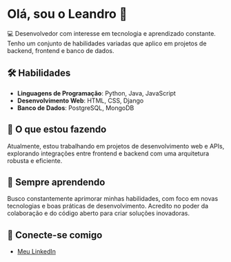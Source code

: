 # Olá, sou o Leandro 👋

💻 Desenvolvedor com interesse em tecnologia e aprendizado constante. Tenho um conjunto de habilidades variadas que aplico em projetos de backend, frontend e banco de dados.

## 🛠️ Habilidades

- **Linguagens de Programação**: Python, Java, JavaScript
- **Desenvolvimento Web**: HTML, CSS, Django
- **Banco de Dados**: PostgreSQL, MongoDB

## 🚀 O que estou fazendo

Atualmente, estou trabalhando em projetos de desenvolvimento web e APIs, explorando integrações entre frontend e backend com uma arquitetura robusta e eficiente.

## 🌱 Sempre aprendendo

Busco constantemente aprimorar minhas habilidades, com foco em novas tecnologias e boas práticas de desenvolvimento. Acredito no poder da colaboração e do código aberto para criar soluções inovadoras.

## 🔗 Conecte-se comigo

- [Meu LinkedIn]([https://www.linkedin.com/in/seu-perfil](https://www.linkedin.com/in/leandro-araujo-4aa8aa2b9/))
